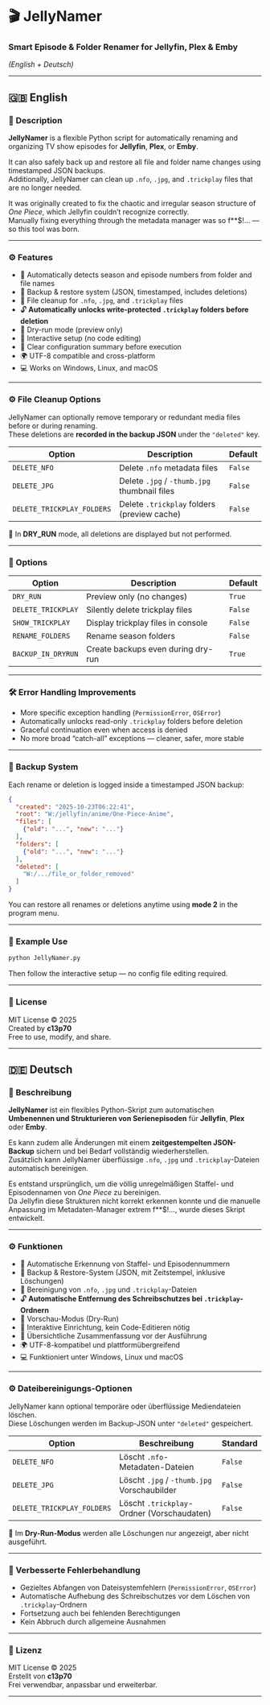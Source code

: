 # 🎬 JellyNamer  
### Smart Episode & Folder Renamer for Jellyfin, Plex & Emby  
*(English + Deutsch)*

---

## 🇬🇧 English

### 📖 Description
**JellyNamer** is a flexible Python script for automatically renaming and organizing TV show episodes for **Jellyfin**, **Plex**, or **Emby**.  

It can also safely back up and restore all file and folder name changes using timestamped JSON backups.  
Additionally, JellyNamer can clean up `.nfo`, `.jpg`, and `.trickplay` files that are no longer needed.

It was originally created to fix the chaotic and irregular season structure of *One Piece*, which Jellyfin couldn’t recognize correctly.  
Manually fixing everything through the metadata manager was so f**$!... — so this tool was born.  

---

### ⚙️ Features
- 🧠 Automatically detects season and episode numbers from folder and file names  
- 💾 Backup & restore system (JSON, timestamped, includes deletions)  
- 🧹 File cleanup for `.nfo`, `.jpg`, and `.trickplay` files  
- 🔓 **Automatically unlocks write-protected `.trickplay` folders before deletion**  
- 🧪 Dry-run mode (preview only)  
- 🧩 Interactive setup (no code editing)  
- 💬 Clear configuration summary before execution  
- 🌍 UTF-8 compatible and cross-platform  
- 💻 Works on Windows, Linux, and macOS  

---

### ⚙️ File Cleanup Options
JellyNamer can optionally remove temporary or redundant media files before or during renaming.  
These deletions are **recorded in the backup JSON** under the `"deleted"` key.

| Option | Description | Default |
|---------|--------------|----------|
| `DELETE_NFO` | Delete `.nfo` metadata files | `False` |
| `DELETE_JPG` | Delete `.jpg` / `-thumb.jpg` thumbnail files | `False` |
| `DELETE_TRICKPLAY_FOLDERS` | Delete `.trickplay` folders (preview cache) | `False` |

🧪 In **DRY_RUN** mode, all deletions are displayed but not performed.

---

### 🧩 Options
| Option | Description | Default |
|---------|--------------|----------|
| `DRY_RUN` | Preview only (no changes) | `True` |
| `DELETE_TRICKPLAY` | Silently delete trickplay files | `False` |
| `SHOW_TRICKPLAY` | Display trickplay files in console | `False` |
| `RENAME_FOLDERS` | Rename season folders | `False` |
| `BACKUP_IN_DRYRUN` | Create backups even during dry-run | `True` |

---

### 🛠️ Error Handling Improvements
- More specific exception handling (`PermissionError`, `OSError`)  
- Automatically unlocks read-only `.trickplay` folders before deletion  
- Graceful continuation even when access is denied  
- No more broad “catch-all” exceptions — cleaner, safer, more stable  

---

### 🧾 Backup System
Each rename or deletion is logged inside a timestamped JSON backup:
```json
{
  "created": "2025-10-23T06:22:41",
  "root": "W:/jellyfin/anime/One-Piece-Anime",
  "files": [
    {"old": "...", "new": "..."}
  ],
  "folders": [
    {"old": "...", "new": "..."}
  ],
  "deleted": [
    "W:/.../file_or_folder_removed"
  ]
}
```
You can restore all renames or deletions anytime using **mode 2** in the program menu.

---

### 🧠 Example Use
```bash
python JellyNamer.py
```
Then follow the interactive setup — no config file editing required.

---

### 📄 License
MIT License © 2025  
Created by **c13p70**  
Free to use, modify, and share.

---

## 🇩🇪 Deutsch

### 📖 Beschreibung
**JellyNamer** ist ein flexibles Python-Skript zum automatischen **Umbenennen und Strukturieren von Serienepisoden** für **Jellyfin**, **Plex** oder **Emby**.  

Es kann zudem alle Änderungen mit einem **zeitgestempelten JSON-Backup** sichern und bei Bedarf vollständig wiederherstellen.  
Zusätzlich kann JellyNamer überflüssige `.nfo`, `.jpg` und `.trickplay`-Dateien automatisch bereinigen.

Es entstand ursprünglich, um die völlig unregelmäßigen Staffel- und Episodennamen von *One Piece* zu bereinigen.  
Da Jellyfin diese Strukturen nicht korrekt erkennen konnte und die manuelle Anpassung im Metadaten-Manager extrem f**$!..., wurde dieses Skript entwickelt.  

---

### ⚙️ Funktionen
- 🧠 Automatische Erkennung von Staffel- und Episodennummern  
- 💾 Backup & Restore-System (JSON, mit Zeitstempel, inklusive Löschungen)  
- 🧹 Bereinigung von `.nfo`, `.jpg` und `.trickplay`-Dateien  
- 🔓 **Automatische Entfernung des Schreibschutzes bei `.trickplay`-Ordnern**  
- 🧪 Vorschau-Modus (Dry-Run)  
- 🧩 Interaktive Einrichtung, kein Code-Editieren nötig  
- 💬 Übersichtliche Zusammenfassung vor der Ausführung  
- 🌍 UTF-8-kompatibel und plattformübergreifend  
- 💻 Funktioniert unter Windows, Linux und macOS  

---

### ⚙️ Dateibereinigungs-Optionen
JellyNamer kann optional temporäre oder überflüssige Mediendateien löschen.  
Diese Löschungen werden im Backup-JSON unter `"deleted"` gespeichert.

| Option | Beschreibung | Standard |
|---------|---------------|-----------|
| `DELETE_NFO` | Löscht `.nfo`-Metadaten-Dateien | `False` |
| `DELETE_JPG` | Löscht `.jpg` / `-thumb.jpg` Vorschaubilder | `False` |
| `DELETE_TRICKPLAY_FOLDERS` | Löscht `.trickplay`-Ordner (Vorschaudaten) | `False` |

🧪 Im **Dry-Run-Modus** werden alle Löschungen nur angezeigt, aber nicht ausgeführt.

---

### 🧠 Verbesserte Fehlerbehandlung
- Gezieltes Abfangen von Dateisystemfehlern (`PermissionError`, `OSError`)  
- Automatische Aufhebung des Schreibschutzes vor dem Löschen von `.trickplay`-Ordnern  
- Fortsetzung auch bei fehlenden Berechtigungen  
- Kein Abbruch durch allgemeine Ausnahmen  

---

### 📄 Lizenz
MIT License © 2025  
Erstellt von **c13p70**  
Frei verwendbar, anpassbar und erweiterbar.

---
